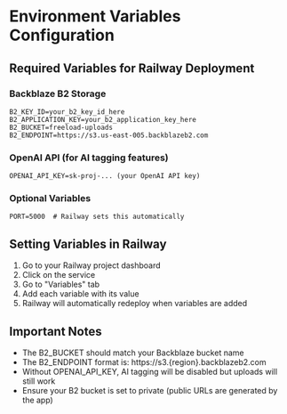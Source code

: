 # Environment Variables Configuration

## Required Variables for Railway Deployment

### Backblaze B2 Storage
```
B2_KEY_ID=your_b2_key_id_here
B2_APPLICATION_KEY=your_b2_application_key_here
B2_BUCKET=freeload-uploads
B2_ENDPOINT=https://s3.us-east-005.backblazeb2.com
```

### OpenAI API (for AI tagging features)
```
OPENAI_API_KEY=sk-proj-... (your OpenAI API key)
```

### Optional Variables
```
PORT=5000  # Railway sets this automatically
```

## Setting Variables in Railway

1. Go to your Railway project dashboard
2. Click on the service
3. Go to "Variables" tab
4. Add each variable with its value
5. Railway will automatically redeploy when variables are added

## Important Notes

- The B2_BUCKET should match your Backblaze bucket name
- The B2_ENDPOINT format is: https://s3.{region}.backblazeb2.com
- Without OPENAI_API_KEY, AI tagging will be disabled but uploads will still work
- Ensure your B2 bucket is set to private (public URLs are generated by the app) 